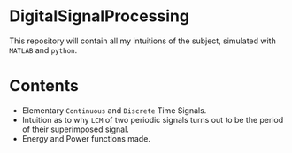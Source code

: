 # DigitalSignalProcessing
This repository will contain all my intuitions of the subject, simulated with `MATLAB` and `python`.

# Contents
* Elementary `Continuous` and `Discrete` Time Signals.
* Intuition as to why `LCM` of two periodic signals turns out to be the period of their superimposed signal.
* Energy and Power functions made.
